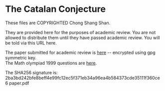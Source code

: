 The Catalan Conjecture
======================

These files are COPYRIGHTED Chong Shang Shan.

They are provided here for the purposes of academic review.
You are not allowed to distribute them until they have passed
academic review. You will be told via this URL here.

The paper submitted for academic review is [here](paper.pdf.gpg) --
encrypted using gpg symmetric key.  
The Math olympiad 1999 questions are [here](1999_eng.pdf).  

The SHA256 signature is:  
2ba3bd242bfe8beff4e99fc12ec5f371eb34a96ea4b584373cde35111f360ce6  paper.pdf
